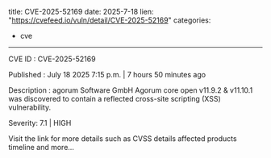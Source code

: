  
title: CVE-2025-52169
date: 2025-7-18
lien: "https://cvefeed.io/vuln/detail/CVE-2025-52169"
categories:
  - cve
---

CVE ID : CVE-2025-52169

Published :  July 18
2025
7:15 p.m. | 7 hours
50 minutes ago

Description : agorum Software GmbH Agorum core open v11.9.2 & v11.10.1 was discovered to contain a reflected cross-site scripting (XSS) vulnerability.

Severity: 7.1 | HIGH

Visit the link for more details
such as CVSS details
affected products
timeline
and more...
